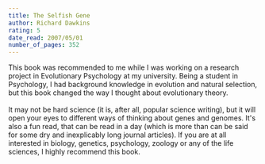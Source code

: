 ```yaml
---
title: The Selfish Gene
author: Richard Dawkins
rating: 5
date_read: 2007/05/01
number_of_pages: 352
---
```


This book was recommended to me while I was working on a research project in Evolutionary Psychology at my university. Being a student in Psychology, I had background knowledge in evolution and natural selection, but this book changed the way I thought about evolutionary theory.<br/><br/>It may not be hard science (it is, after all, popular science writing), but it will open your eyes to different ways of thinking about genes and genomes. It's also a fun read, that can be read in a day (which is more than can be said for some dry and inexplicably long journal articles). If you are at all interested in biology, genetics, psychology, zoology or any of the life sciences, I highly recommend this book.